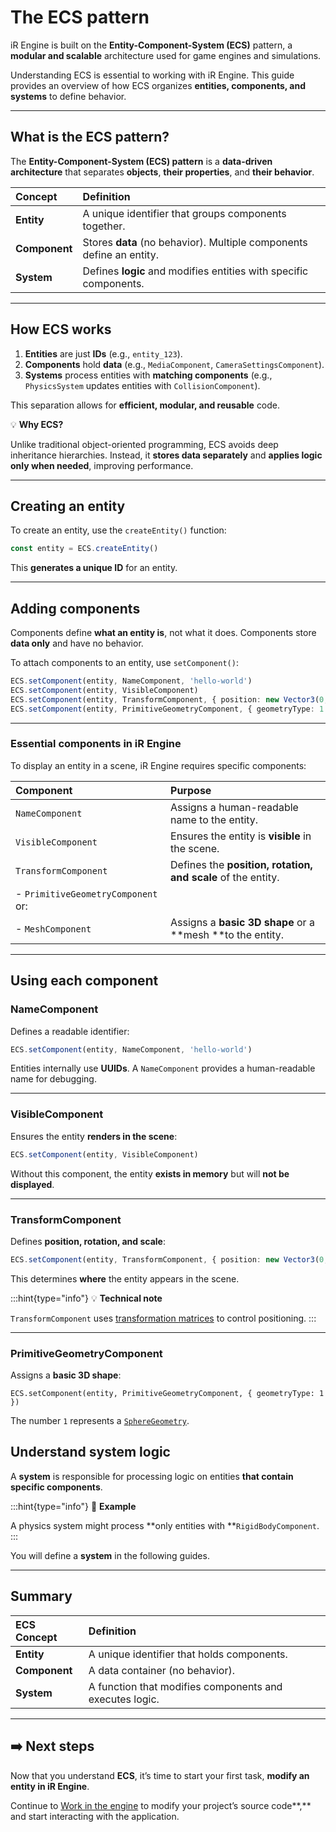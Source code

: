 # The ECS pattern

iR Engine is built on the **Entity-Component-System (ECS)** pattern, a **modular and scalable** architecture used for game engines and simulations.

Understanding ECS is essential to working with iR Engine. This guide provides an overview of how ECS organizes **entities, components, and systems** to define behavior.

***

## What is the ECS pattern?

The **Entity-Component-System (ECS) pattern** is a **data-driven architecture** that separates **objects**, **their properties**, and **their behavior**.

| **Concept**   | **Definition**                                                       |
| :------------ | :------------------------------------------------------------------- |
| **Entity**    | A unique identifier that groups components together.                 |
| **Component** | Stores **data** (no behavior). Multiple components define an entity. |
| **System**    | Defines **logic** and modifies entities with specific components.    |

***

## How ECS works

1. **Entities** are just **IDs** (e.g., `entity_123`).
2. **Components** hold **data** (e.g., `MediaComponent`, `CameraSettingsComponent`).
3. **Systems** process entities with **matching components** (e.g., `PhysicsSystem` updates entities with `CollisionComponent`).

This separation allows for **efficient, modular, and reusable** code.

💡 **Why ECS?**

Unlike traditional object-oriented programming, ECS avoids deep inheritance hierarchies. Instead, it **stores data separately** and **applies logic only when needed**, improving performance.

***

## Creating an entity

To create an entity, use the `createEntity()` function:

```typescript
const entity = ECS.createEntity()
```

This **generates a unique ID** for an entity.

***

## Adding components

Components define **what an entity is**, not what it does. Components store **data only** and have no behavior.

To attach components to an entity, use `setComponent()`:

```typescript
ECS.setComponent(entity, NameComponent, 'hello-world')
ECS.setComponent(entity, VisibleComponent)
ECS.setComponent(entity, TransformComponent, { position: new Vector3(0, 1, 0) })
ECS.setComponent(entity, PrimitiveGeometryComponent, { geometryType: 1 })
```

***

### Essential components in iR Engine

To display an entity in a scene, iR Engine requires specific components:

| **Component**                                             | **Purpose**                                                  |
| :-------------------------------------------------------- | :----------------------------------------------------------- |
| `NameComponent`                                           | Assigns a human-readable name to the entity.                 |
| `VisibleComponent`                                        | Ensures the entity is **visible** in the scene.              |
| `TransformComponent`                                      | Defines the **position, rotation, and scale** of the entity. |
| - `PrimitiveGeometryComponent` &#xA;or:
- `MeshComponent` | Assigns a **basic 3D shape** or a **mesh **to the entity.    |

***

## Using each component

### NameComponent

Defines a readable identifier:

```typescript
ECS.setComponent(entity, NameComponent, 'hello-world')
```

Entities internally use **UUIDs**. A `NameComponent` provides a human-readable name for debugging.

***

### VisibleComponent

Ensures the entity **renders in the scene**:

```typescript
ECS.setComponent(entity, VisibleComponent)
```

Without this component, the entity **exists in memory** but will **not be displayed**.

***

### TransformComponent

Defines **position, rotation, and scale**:

```typescript
ECS.setComponent(entity, TransformComponent, { position: new Vector3(0, 1, 0) })
```

This determines **where** the entity appears in the scene.

:::hint{type="info"}
💡 **Technical note**

`TransformComponent` uses [transformation matrices](https://en.wikipedia.org/wiki/Transformation_matrix) to control positioning.
:::

***

### PrimitiveGeometryComponent

Assigns a **basic 3D shape**:

```tsx
ECS.setComponent(entity, PrimitiveGeometryComponent, { geometryType: 1 })
```

The number `1` represents a [`SphereGeometry`](https://github.com/ir-engine/ir-engine/blob/dev/packages/engine/src/scene/constants/GeometryTypeEnum.ts#L28).

## Understand system logic

A **system** is responsible for processing logic on entities **that contain specific components**.

:::hint{type="info"}
🚀  **Example**&#x20;

A physics system might process **only entities with **`RigidBodyComponent`.
:::

You will define a **system** in the following guides.

***

## Summary

| **ECS Concept** | **Definition**                                          |
| :-------------- | :------------------------------------------------------ |
| **Entity**      | A unique identifier that holds components.              |
| **Component**   | A data container (no behavior).                         |
| **System**      | A function that modifies components and executes logic. |

***

## ➡️  Next steps

Now that you understand **ECS**, it’s time to start your first task, **modify an entity in iR Engine**.&#x20;

Continue to [Work in the engine](./02_engine.md) to modify your project’s source code**,** and start interacting with the application.

